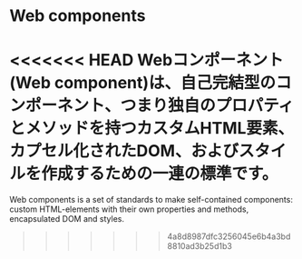 # Web components

<<<<<<< HEAD
Webコンポーネント(Web component)は、自己完結型のコンポーネント、つまり独自のプロパティとメソッドを持つカスタムHTML要素、カプセル化されたDOM、およびスタイルを作成するための一連の標準です。
=======
Web components is a set of standards to make self-contained components: custom HTML-elements with their own properties and methods, encapsulated DOM and styles.
>>>>>>> 4a8d8987dfc3256045e6b4a3bd8810ad3b25d1b3
